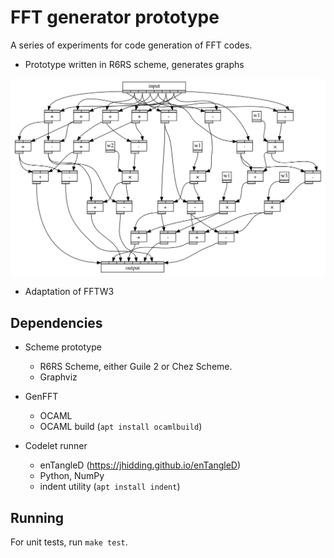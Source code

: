 # FFT generator prototype

A series of experiments for code generation of FFT codes.

* Prototype written in R6RS scheme, generates graphs

![Graph of FFT](figures/cooley-tukey.svg)

* Adaptation of FFTW3

## Dependencies

* Scheme prototype

    - R6RS Scheme, either Guile 2 or Chez Scheme.
    - Graphviz

* GenFFT

    - OCAML
    - OCAML build (`apt install ocamlbuild`)

* Codelet runner

    - enTangleD (https://jhidding.github.io/enTangleD)
    - Python, NumPy
    - indent utility (`apt install indent`)

## Running

For unit tests, run `make test`.

